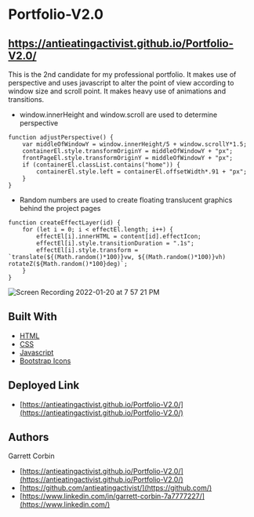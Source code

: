 # Portfolio-V2.0

## https://antieatingactivist.github.io/Portfolio-V2.0/

This is the 2nd candidate for my professional portfolio. It makes use of perspective and uses javascript to alter the point of view according to window size and scroll point. It makes heavy use of animations and transitions.




- window.innerHeight and window.scroll are used to determine perspective

```
function adjustPerspective() {
    var middleOfWindowY = window.innerHeight/5 + window.scrollY*1.5;
    containerEl.style.transformOriginY = middleOfWindowY + "px";
    frontPageEl.style.transformOriginY = middleOfWindowY + "px";
    if (containerEl.classList.contains("home")) {
        containerEl.style.left = containerEl.offsetWidth*.91 + "px";
    }      
}
```

- Random numbers are used to create floating translucent graphics behind the project pages

```
function createEffectLayer(id) {
    for (let i = 0; i < effectEl.length; i++) {
        effectEl[i].innerHTML = content[id].effectIcon;
        effectEl[i].style.transitionDuration = ".1s";  
        effectEl[i].style.transform = `translate(${(Math.random()*100)}vw, ${(Math.random()*100)}vh) rotateZ(${Math.random()*100}deg)`;       
    }
}
```

![Screen Recording 2022-01-20 at 7 57 21 PM](https://user-images.githubusercontent.com/1414728/150463576-0e4d0fb1-4816-4938-a755-82147144d429.gif)


## Built With

* [HTML](https://developer.mozilla.org/en-US/docs/Web/HTML)
* [CSS](https://developer.mozilla.org/en-US/docs/Web/CSS)
* [Javascript](https://developer.mozilla.org/en-US/docs/Web/JavaScript)
* [Bootstrap Icons](https://icons.getbootstrap.com)


## Deployed Link

* [https://antieatingactivist.github.io/Portfolio-V2.0/](https://antieatingactivist.github.io/Portfolio-V2.0/)


## Authors

Garrett Corbin

- [https://antieatingactivist.github.io/Portfolio-V2.0/](https://antieatingactivist.github.io/Portfolio-V2.0/)
- [https://github.com/antieatingactivist/](https://github.com/)
- [https://www.linkedin.com/in/garrett-corbin-7a7777227/](https://www.linkedin.com/)

